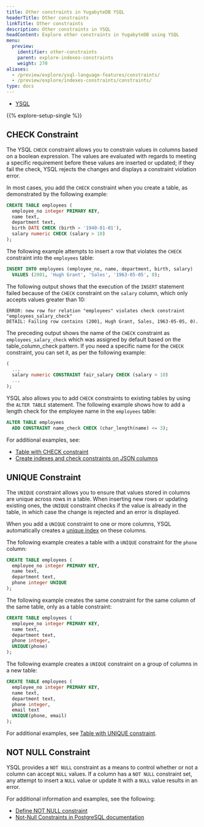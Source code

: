 ```yaml
---
title: Other constraints in YugabyteDB YSQL
headerTitle: Other constraints
linkTitle: Other constraints
description: Other constraints in YSQL
headContent: Explore other constraints in YugabyteDB using YSQL
menu:
  preview:
    identifier: other-constraints
    parent: explore-indexes-constraints
    weight: 270
aliases:
  - /preview/explore/ysql-language-features/constraints/
  - /preview/explore/indexes-constraints/constraints/
type: docs
---
```


<ul class="nav nav-tabs-alt nav-tabs-yb">
  <li >
    <a href="../other-constraints/" class="nav-link active">
      <i class="icon-postgres" aria-hidden="true"></i>
      YSQL
    </a>
  </li>
</ul>

{{% explore-setup-single %}}

## CHECK Constraint

The YSQL `CHECK` constraint allows you to constrain values in columns based on a boolean expression. The values are evaluated with regards to meeting a specific requirement before these values are inserted or updated; if they fail the check, YSQL rejects the changes and displays a constraint violation error.

In most cases, you add the `CHECK` constraint when you create a table, as demonstrated by the following example:

```sql
CREATE TABLE employees (
  employee_no integer PRIMARY KEY,
  name text,
  department text,
  birth DATE CHECK (birth > '1940-01-01'),
  salary numeric CHECK (salary > 10)
);
```

The following example attempts to insert a row that violates the `CHECK` constraint into the `employees` table:

```sql
INSERT INTO employees (employee_no, name, department, birth, salary)
  VALUES (2001, 'Hugh Grant', 'Sales', '1963-05-05', 0);
```

The following output shows that the execution of the `INSERT` statement failed because of the `CHECK` constraint on the `salary` column, which only accepts values greater than 10:

```output
ERROR: new row for relation "employees" violates check constraint "employees_salary_check"
DETAIL: Failing row contains (2001, Hugh Grant, Sales, 1963-05-05, 0).
```

The preceding output shows the name of the `CHECK` constraint as `employees_salary_check` which was assigned by default based on the table_column_check pattern. If you need a specific name for the `CHECK` constraint, you can set it, as per the following example:

```sql
(
  ...
  salary numeric CONSTRAINT fair_salary CHECK (salary > 10)
  ...
);
```

YSQL also allows you to add `CHECK` constraints to existing tables by using the `ALTER TABLE` statement. The following example shows how to add a length check for the employee name in the `employees` table:

```sql
ALTER TABLE employees
  ADD CONSTRAINT name_check CHECK (char_length(name) <= 3);
```

For additional examples, see:

- [Table with CHECK constraint](../../../api/ysql/the-sql-language/statements/ddl_create_table/#table-with-check-constraint)
- [Create indexes and check constraints on JSON columns](../../../api/ysql/datatypes/type_json/create-indexes-check-constraints/#check-constraints-on-jsonb-columns)

## UNIQUE Constraint

The `UNIQUE` constraint allows you to ensure that values stored in columns are unique across rows in a table. When inserting new rows or updating existing ones, the `UNIQUE` constraint checks if the value is already in the table, in which case the change is rejected and an error is displayed.

When you add a `UNIQUE` constraint to one or more columns, YSQL automatically creates a [unique index](../unique-index-ysql) on these columns.

The following example creates a table with a `UNIQUE` constraint for the `phone` column:

```sql
CREATE TABLE employees (
  employee_no integer PRIMARY KEY,
  name text,
  department text,
  phone integer UNIQUE
);
```

The following example creates the same constraint for the same column of the same table, only as a table constraint:

```sql
CREATE TABLE employees (
  employee_no integer PRIMARY KEY,
  name text,
  department text,
  phone integer,
  UNIQUE(phone)
);
```

The following example creates a `UNIQUE` constraint on a group of columns in a new table:

```sql
CREATE TABLE employees (
  employee_no integer PRIMARY KEY,
  name text,
  department text,
  phone integer,
  email text
  UNIQUE(phone, email)
);
```

For additional examples, see [Table with UNIQUE constraint](../../../api/ysql/the-sql-language/statements/ddl_create_table/#table-with-unique-constraint).

## NOT NULL Constraint

YSQL provides a `NOT NULL` constraint as a means to control whether or not a column can accept `NULL` values. If a column has a `NOT NULL` constraint set, any attempt to insert a `NULL` value or update it with a `NULL` value results in an error.

For additional information and examples, see the following:

- [Define NOT NULL constraint](../../ysql-language-features/data-manipulation/#define-not-null-constraint)
- [Not-Null Constraints in PostgreSQL documentation](https://www.postgresql.org/docs/11/ddl-constraints.html#id-1.5.4.5.6)
